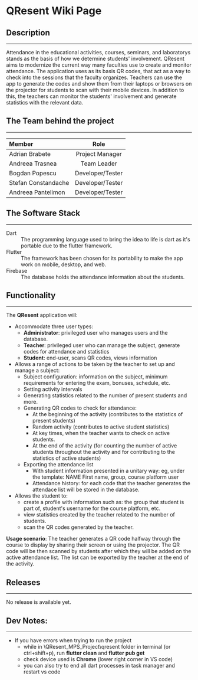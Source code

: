 # QResent Wiki Page

## Description
---
  Attendance in the educational activities, courses, seminars, and laboratorys stands as the basis of how we determine students' involvement.
QResent aims to modernize the current way many faculties use to create and monitor attendance. The application uses as its basis QR codes, that act as a way to check into the sessions that the faculty organizes. Teachers can use the app to generate the codes and show them from their laptops or browsers on the projector for students to scan with their mobile devices. In addition to this, the teachers can monitor the students' involvement and generate statistics with the relevant data.


## The Team behind the project
---

| Member              | Role                  |
| :---                |    :----:             |
| Adrian Brabete      | Project Manager       |
| Andreea Trasnea     | Team Leader           |
| Bogdan Popescu      | Developer/Tester      |
| Stefan Constandache | Developer/Tester      |
| Andreea Pantelimon  | Developer/Tester      |

## The Software Stack 
---
<dl>
  <dt>Dart</dt>
  <dd>The programming language used to bring the idea to life is dart as it's portable due to the flutter framework.</dd>
  <dt>Flutter</dt>
  <dd>The framework has been chosen for its portability to make the app work on mobile, desktop, and web.</dd>
  <dt>Firebase</dt>
  <dd>The database holds the attendance information about the students.</dd>
</dl>

## Functionality
---

The **QResent** application will:

- Accommodate three user types:
  - **Administrator**:  privileged user who manages users and the database.
  - **Teacher**:        privileged user who can manage the subject, generate codes for attendance and statistics
  - **Student**:        end-user, scans QR codes, views information 
- Allows a range of actions to be taken by the teacher to set up and manage a subject:
  - Subject configuration: information on the subject, minimum requirements for entering the exam, bonuses, schedule, etc.
  - Setting activity intervals
  - Generating statistics related to the number of present students and more.
  - Generating QR codes to check for attendance:
    - At the beginning of the activity (contributes to the statistics of present students)
    - Random activity (contributes to active student statistics)
    - At key times, when the teacher wants to check on active students.
    - At the end of the activity (for counting the number of active students throughout the activity and for contributing to the statistics of active students)
  - Exporting the attendance list
    - With student information presented in a unitary way: eg, under the template: NAME First name, group, course platform user
    - Attendance history: for each code that the teacher generates the attendace list will be stored in the database.
- Allows the student to:
  - create a profile with information such as: the group that student is part of, student's username for the course platform, etc.
  - view statistics created by the teacher related to the number of students.
  - scan the QR codes generated by the teacher.

**Usage scenario**: The teacher generates a QR code halfway through the course to display by sharing their screen or using the projector. The QR code will be then scanned by students after which they will be added on the active attendance list. The list can be exported by the teacher at the end of the activity.

## Releases
---
No release is available yet.

## Dev Notes:
---
  - If you have errors when trying to run the project
    - while in \QResent_MPS_Project\qresent folder in terminal (or ctrl+shift+p), run **flutter clean** and **flutter pub get**
    - check device used is **Chrome** (lower right corner in VS code)
    - you can also try to end all dart processes in task manager and restart vs code 
